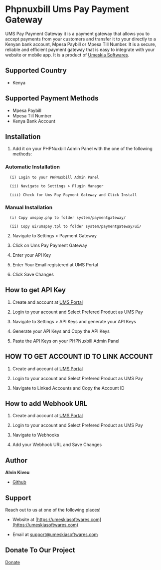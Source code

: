 # Phpnuxbill Ums Pay Payment Gateway

UMS Pay Payment Gateway it is a payment gateway that allows you to accept payments from your customers and transfer it to your directly to a Kenyan bank account, Mpesa Paybill or Mpesa Till Number. It is a secure, reliable and efficient payment gateway that is easy to integrate with your website or mobile app. It is a product of [Umeskia Softwares](https://umeskiasoftwares.com/).

## Supported Country

- Kenya

## Supported Payment Methods

- Mpesa Paybill
- Mpesa Till Number
- Kenya Bank Account

## Installation

1. Add it on your PHPNuxbill Admin Panel with the one of the following methods:

  ### Automatic Installation

      (i) Login to your PHPNuxbill Admin Panel

      (ii) Navigate to Settings > Plugin Manager

      (iii) Check for Ums Pay Payment Gateway and Click Install

  ### Manual Installation

      (i) Copy umspay.php to folder system/paymentgateway/

      (ii) Copy ui/umspay.tpl to folder system/paymentgateway/ui/

2. Navigate to Settings > Payment Gateway

3. Click on Ums Pay Payment Gateway

4. Enter your API Key

5. Enter Your Email registered at UMS Portal

6. Click Save Changes


## How to get API Key

1. Create and account at [UMS Portal](https://portal.umeskiasoftwares.com/)

2. Login to your account and Select Prefered Product as UMS Pay

3. Navigate to Settings > API Keys and generate your API Keys

4. Generate your API Keys and Copy the API Keys

5. Paste the API Keys on your PHPNuxbill Admin Panel


## HOW TO GET ACCOUNT ID TO LINK ACCOUNT

1. Create and account at [UMS Portal](https://portal.umeskiasoftwares.com/)

2. Login to your account and Select Prefered Product as UMS Pay

3. Navigate to Linked Accounts and Copy the Account ID

## How to add Webhook URL

1. Create and account at [UMS Portal](https://portal.umeskiasoftwares.com/)

2. Login to your account and Select Prefered Product as UMS Pay

3. Navigate to  Webhooks

4. Add your Webhook URL and Save Changes



## Author

**Alvin Kiveu**

- [Github](https://github.com/alvin-kiveu/)

## Support

Reach out to us at one of the following places!

- Website at [https://umeskiasoftwares.com](https://umeskiasoftwares.com)

- Email at support@umeskiasoftwares.com

## Donate To Our Project

  [Donate](https://paystack.com/pay/oqwdgv9xck)











 
